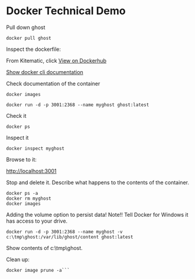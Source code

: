 # Docker Technical Demo

Pull down ghost

```docker pull ghost```

Inspect the dockerfile:

From Kitematic, click [View on Dockerhub](https://hub.docker.com/_/ghost)

[Show docker cli documentation](https://docs.docker.com/engine/reference/commandline/cli/)

Check documentation of the container

```docker images```

```docker run -d -p 3001:2368 --name myghost ghost:latest```

Check it

```docker ps```

Inspect it

```docker inspect myghost```

Browse to it:

<http://localhost:3001>

Stop and delete it. Describe what happens to the contents of the container.

```docker stop myghost
docker ps -a
docker rm myghost
docker images
```

Adding the volume option to persist data! Note!! Tell Docker for Windows it has access to your drive.

```docker run -d -p 3001:2368 --name myghost -v c:\tmp\ghost:/var/lib/ghost/content ghost:latest```

Show contents of c:\tmp\ghost.

Clean up:

```docker system prune
docker image prune -a```
